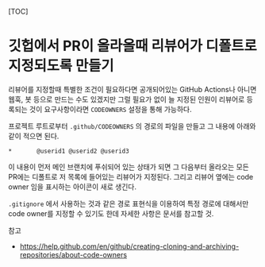 [TOC]

# 깃헙에서 PR이 올라올때 리뷰어가 디폴트로 지정되도록 만들기

리뷰어를 지정할때 특별한 조건이 필요하다면 공개되어있는 GitHub Actions나 아니면 웹훅, 봇 등으로 만드는 수도 있겠지만 그럴 필요가 없이 늘 지정된 인원이 리뷰어로 등록되는 것이 요구사항이라면 `CODEOWNERS` 설정을 통해 가능하다.

프로젝트 루트로부터 `.github/CODEOWNERS` 의 경로의 파일을 만들고 그 내용에 아래와 같이 적으면 된다.

```
*       @userid1 @userid2 @userid3
```

이 내용이 먼저 메인 브랜치에 푸쉬되어 있는 상태가 되면 그 다음부터 올라오는 모든 PR에는 디폴트로 저 목록에 들어있는 리뷰어가 지정된다. 그리고 리뷰어 옆에는 code owner 임을 표시하는 아이콘이 새로 생긴다.

`.gitignore` 에서 사용하는 것과 같은 경로 표현식을 이용하여 특정 경로에 대해서만 code owner를 지정할 수 있기도 한데 자세한 사항은 문서를 참고할 것.

참고
- https://help.github.com/en/github/creating-cloning-and-archiving-repositories/about-code-owners
